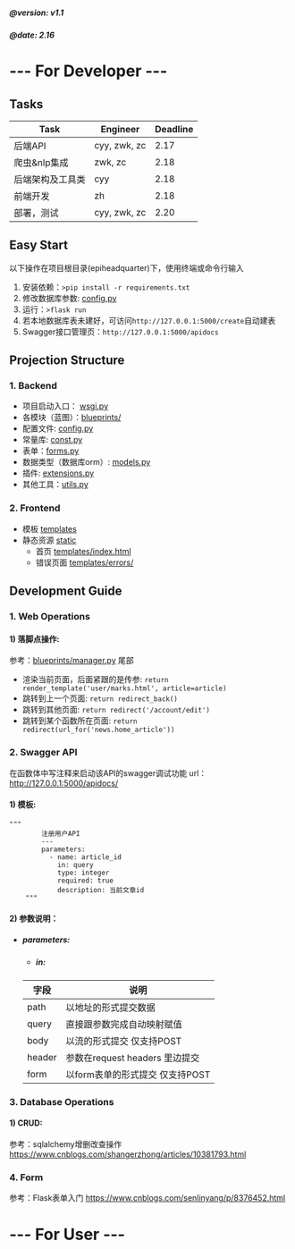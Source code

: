##### @version: v1.1
##### @date: 2.16
# --- For Developer ---
## Tasks
| Task | Engineer | Deadline |
| ------ | ------ | ------ |
| 后端API | cyy, zwk, zc | 2.17 |
| 爬虫&nlp集成 | zwk, zc | 2.18 |
| 后端架构及工具类 | cyy | 2.18 |
| 前端开发 | zh | 2.18 |
| 部署，测试 | cyy, zwk, zc | 2.20 |

## Easy Start
以下操作在项目根目录(epiheadquarter\)下，使用终端或命令行输入
1. 安装依赖：`>pip install -r requirements.txt`
2. 修改数据库参数: [config.py](epihq/config.py)
3. 运行：`>flask run`
4. 若本地数据库表未建好，可访问`http://127.0.0.1:5000/create`自动建表
5. Swagger接口管理页：`http://127.0.0.1:5000/apidocs`

## Projection Structure
### 1. Backend
- 项目启动入口： [wsgi.py](/wsgi.py)
- 各模块（蓝图）：[blueprints/](epihq/blueprints)
- 配置文件: [config.py](epihq/config.py)
- 常量库: [const.py](epihq/const.py)
- 表单：[forms.py](epihq/forms.py)
- 数据类型（数据库orm）: [models.py](epihq/models.py)
- 插件: [extensions.py](epihq/extensions.py)
- 其他工具：[utils.py](epihq/utils.py)
### 2. Frontend
- 模板 [templates](epihq/templates)
- 静态资源 [static](epihq/static)
    - 首页 [templates/index.html](epihq/templates/index.html)
    - 错误页面 [templates/errors/](epihq/templates/errors)

## Development Guide
### 1. Web Operations
#### 1) 落脚点操作:
参考：[blueprints/manager.py](epihq/blueprints/manager.py) 尾部
- 渲染当前页面，后面紧跟的是传参: `return render_template('user/marks.html', article=article)`
- 跳转到上一个页面: `return redirect_back()`
- 跳转到其他页面: `return redirect('/account/edit')`
- 跳转到某个函数所在页面: `return redirect(url_for('news.home_article'))`
### 2. Swagger API 
在函数体中写注释来启动该API的swagger调试功能
url：http://127.0.0.1:5000/apidocs/
#### 1) 模板: 

    """
            注册用户API
            ---
            parameters:
              - name: article_id
                in: query
                type: integer
                required: true
                description: 当前文章id
        """
#### 2) 参数说明：
- ##### parameters: 
    - ##### in:
    | 字段 | 说明 |
    | ------ | ------ |
    |path   |   以地址的形式提交数据
    |query  |   直接跟参数完成自动映射赋值
    |body   |   以流的形式提交 仅支持POST
    |header |   参数在request headers 里边提交
    |form   |   以form表单的形式提交 仅支持POST

### 3. Database Operations
#### 1) CRUD:
参考：sqlalchemy增删改查操作 https://www.cnblogs.com/shangerzhong/articles/10381793.html

### 4. Form
参考：Flask表单入门 https://www.cnblogs.com/senlinyang/p/8376452.html

# --- For User ---
